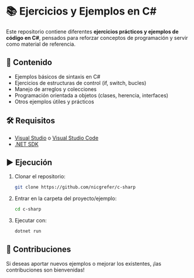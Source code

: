 # 📚 Ejercicios y Ejemplos en C\#

Este repositorio contiene diferentes **ejercicios prácticos y ejemplos de código en C#**, pensados para reforzar conceptos de programación y servir como material de referencia.

## 🚀 Contenido

* Ejemplos básicos de sintaxis en C#
* Ejercicios de estructuras de control (if, switch, bucles)
* Manejo de arreglos y colecciones
* Programación orientada a objetos (clases, herencia, interfaces)
* Otros ejemplos útiles y prácticos

## 🛠️ Requisitos

* [Visual Studio](https://visualstudio.microsoft.com/) o [Visual Studio Code](https://code.visualstudio.com/)
* [.NET SDK](https://dotnet.microsoft.com/download)

## ▶️ Ejecución

1. Clonar el repositorio:

   ```bash
   git clone https://github.com/nicgrefer/c-sharp
   ```
2. Entrar en la carpeta del proyecto/ejemplo:

   ```bash
   cd c-sharp
   ```
3. Ejecutar con:

   ```bash
   dotnet run
   ```

## 🤝 Contribuciones

Si deseas aportar nuevos ejemplos o mejorar los existentes, ¡las contribuciones son bienvenidas!


